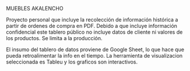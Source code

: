 MUEBLES AKALENCHO

Proyecto personal que incluye la recolección de información histórica a partir de ordenes de compra en PDF. 
Debido a que incluye información confidencial este tablero público no incluye datos de cliente ni valores de los productos.
Se limita a la producción.

El insumo del tablero de datos proviene de Google Sheet, lo que hace que pueda retroalimentar la info en el tiempo.
La herramienta de visualizacion seleccionada es Tableu y los graficos son interactivos.
